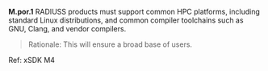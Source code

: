 
**M.por.1** RADIUSS products must support common HPC platforms, including standard Linux distributions, and common compiler toolchains such as GNU, Clang, and vendor compilers. 

> Rationale: This will ensure a broad base of users.

Ref: xSDK M4
